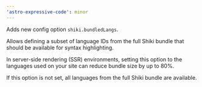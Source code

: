 ```yaml
---
'astro-expressive-code': minor
---
```


Adds new config option `shiki.bundledLangs`.

Allows defining a subset of language IDs from the full Shiki bundle that should be available for syntax highlighting.

In server-side rendering (SSR) environments, setting this option to the languages used on your site can reduce bundle size by up to 80%.

If this option is not set, all languages from the full Shiki bundle are available.
